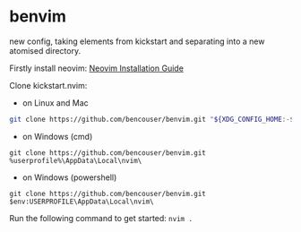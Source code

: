 # benvim
new config, taking elements from kickstart and separating into a new atomised directory.

Firstly install neovim: [Neovim Installation Guide](https://github.com/neovim/neovim/blob/master/INSTALL.md)

Clone kickstart.nvim:

- on Linux and Mac
```sh
git clone https://github.com/bencouser/benvim.git "${XDG_CONFIG_HOME:-$HOME/.config}"/nvim
```

- on Windows (cmd)
```
git clone https://github.com/bencouser/benvim.git %userprofile%\AppData\Local\nvim\ 
```

- on Windows (powershell)
```
git clone https://github.com/bencouser/benvim.git $env:USERPROFILE\AppData\Local\nvim\ 
```

Run the following command to get started: `nvim .`
